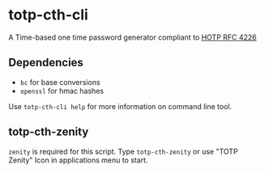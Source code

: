 totp-cth-cli
======================

A Time-based one time password generator compliant to [HOTP RFC 4226](https://www.ietf.org/rfc/rfc4226.txt)

Dependencies
----------------------
* `bc` for base conversions
* `openssl` for hmac hashes

Use `totp-cth-cli help` for more information on command line tool.

totp-cth-zenity
----------------------

`zenity` is required for this script. Type `totp-cth-zenity` or use "TOTP Zenity" Icon in applications menu to start.
